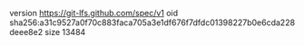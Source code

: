 version https://git-lfs.github.com/spec/v1
oid sha256:a31c9527a0f70c883faca705a3e1df676f7dfdc01398227b0e6cda228deee8e2
size 13484

